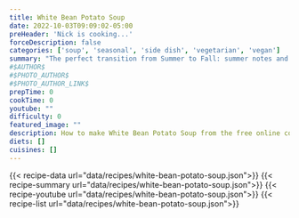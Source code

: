 ```yaml
---
title: White Bean Potato Soup
date: 2022-10-03T09:09:02-05:00
preHeader: 'Nick is cooking...'
forceDescription: false
categories: ['soup', 'seasonal', 'side dish', 'vegetarian', 'vegan']
summary: "The perfect transition from Summer to Fall: summer notes and flavors with the comfort of Fall SOUP"
#$AUTHOR$
#$PHOTO_AUTHOR$
#$PHOTO_AUTHOR_LINK$
prepTime: 0
cookTime: 0
youtube: ""
difficulty: 0
featured_image: ""
description: How to make White Bean Potato Soup from the free online cookbook
diets: []
cuisines: []
---
```

{{< recipe-data url="data/recipes/white-bean-potato-soup.json">}}
{{< recipe-summary url="data/recipes/white-bean-potato-soup.json">}}
{{< recipe-youtube url="data/recipes/white-bean-potato-soup.json">}}
{{< recipe-list url="data/recipes/white-bean-potato-soup.json">}}
